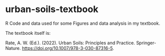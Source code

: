 # urban-soils-textbook
R Code and data used for some Figures and data analysis in my textbook.

The textbook itself is:

Rate, A. W. (Ed.). (2022). Urban Soils: Principles and Practice. Springer-Nature. https://doi.org/10.1007/978-3-030-87316-5. 

